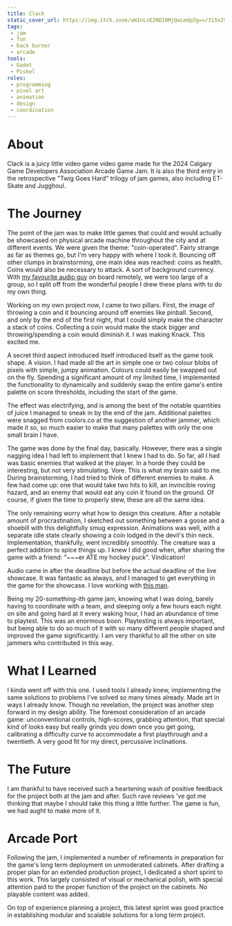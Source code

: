 ```yaml
---
title: Clack
static_cover_url: https://img.itch.zone/aW1nLzE2NDI0MjQwLmdpZg==/315x250%23cm/Q4GWMY.gif
tags:
 - jam
 - fun
 - back burner
 - arcade
tools:
 - Godot
 - Piskel
roles:
 - programming
 - pixel art
 - animation
 - design
 - coordination
---
```


# About
Clack is a juicy little video game video game made for the 2024 Calgary Game Developers Association Arcade Game Jam. It is also the third entry in the retrospective "Twig Goes Hard" trilogy of jam games, also including ET-Skate and Jugghoul.

# The Journey
The point of the jam was to make little games that could and would actually be showcased on physical arcade machine throughout the city and at different events. We were given the theme: "coin-operated". Fairly strange as far as themes go, but I'm very happy with where I took it. Bouncing off other clumps in brainstorming, one main idea was reached: coins as health. Coins would also be necessary to attack. A sort of background currency. With [my favourite audio guy][0] on board remotely, we were too large of a group, so I split off from the wonderful people I drew these plans with to do my own thing.

Working on my own project now, I came to two pillars. First, the image of throwing a coin and it bouncing around off enemies like pinball. Second, and only by the end of the first night, that I could simply make the character a stack of coins. Collecting a coin would make the stack bigger and throwing/spending a coin would diminish it. I was making Knack. This excited me.

A secret third aspect introduced itself introduced itself as the game took shape. A vision. I had made all the art in simple one or two colour blobs of pixels with simple, jumpy animation. Colours could easily be swapped out on the fly. Spending a significant amount of my limited time, I implemented the functionality to dynamically and suddenly swap the entire game's entire palette on score thresholds, including the start of the game.

The effect was electrifying, and is among the best of the notable quantities of juice I managed to sneak in by the end of the jam. Additional palettes were snagged from coolors.co at the suggestion of another jammer, which made it so, so much easier to make that many palettes with only the one small brain I have.

The game was done by the final day, basically. However, there was a single nagging idea I had left to implement that I knew I had to do. So far, all I had was basic enemies that walked at the player. In a horde they could be interesting, but not very stimulating. Vore. This is what my brain said to me. During brainstorming, I had tried to think of different enemies to make. A few had come up: one that would take two hits to kill, an invincible roving hazard, and an enemy that would eat any coin it found on the ground. Of course, if given the time to properly stew, these are all the same idea.

The only remaining worry what how to design this creature. After a notable amount of procrastination, I sketched out something between a goose and a shoebill with this delightfully smug expression. Animations was well, with a separate idle state clearly showing a coin lodged in the devil's thin neck. Implementation, thankfully, went incredibly smoothly. The creature was a perfect addition to spice things up. I knew I did good when, after sharing the game with a friend: "~~~er ATE my hockey puck". Vindication!

Audio came in after the deadline but before the actual deadline of the live showcase. It was fantastic as always, and I managed to get everything in the game for the showcase. I love working with [this man][0].

Being my 20-something-ith game jam, knowing what I was doing, barely having to coordinate with a team, and sleeping only a few hours each night on site and going hard at it every waking hour, I had an abundance of time to playtest. This was an enormous boon. Playtesting is always important, but being able to do so much of it with so many different people shaped and improved the game significantly. I am very thankful to all the other on site jammers who contributed in this way.

# What I Learned
I kinda went off with this one. I used tools I already knew, implementing the same solutions to problems I've solved so many times already. Made art in ways I already know. Though no revelation, the project was another step forward in my design ability. The foremost consideration of an arcade game: unconventional controls, high-scores, grabbing attention, that special kind of looks easy but really grinds you down once you get going, calibrating a difficulty curve to accommodate a first playthrough and a twentieth. A very good fit for my direct, percussive inclinations.

# The Future
I am thankful to have received such a heartening wash of positive feedback for the project both at the jam and after. Such rave reviews 've got me thinking that maybe I should take this thing a little further. The game is fun, we had aught to make more of it.

# Arcade Port
Following the jam, I implemented a number of refinements in preparation for the game's long term deployment on unmoderated cabinets. After drafting a proper plan for an extended production project, I dedicated a short sprint to this work. This largely consisted of visual or mechanical polish, with special attention paid to the proper function of the project on the cabinets. No playable content was added.

On top of experience planning a project, this latest sprint was good practice in establishing modular and scalable solutions for a long term project.

[0]: https://roboplomat.bandcamp.com